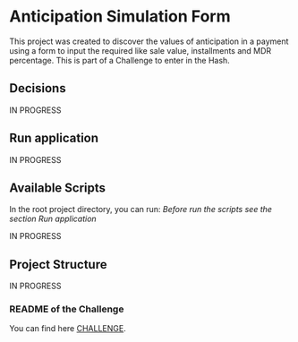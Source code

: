 # Anticipation Simulation Form

This project was created to discover the values of anticipation in a payment using a form to input the required like sale value, installments and MDR percentage.
This is part of a Challenge to enter in the Hash.

## Decisions
IN PROGRESS

## Run application
IN PROGRESS

## Available Scripts
In the root project directory, you can run:
*Before run the scripts see the section Run application*

IN PROGRESS

## Project Structure
IN PROGRESS

### README of the Challenge
You can find here [CHALLENGE](https://github.com/hashlab/hiring/blob/master/challenges/pt-br/front-challenge.md).
